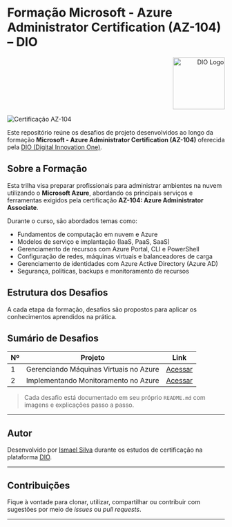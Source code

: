 # Formação Microsoft - Azure Administrator Certification (AZ-104) – DIO
<p align="right">
  <img src="https://hermes.dio.me/assets/diome/logo.svg" alt="DIO Logo" width="120"/>
</p>

![Certificação AZ-104](https://img.shields.io/badge/Microsoft-AZ--104-blue?style=flat&logo=microsoft)

Este repositório reúne os desafios de projeto desenvolvidos ao longo da formação **Microsoft - Azure Administrator Certification (AZ-104)** oferecida pela [DIO (Digital Innovation One)](https://www.dio.me/).

## Sobre a Formação

Esta trilha visa preparar profissionais para administrar ambientes na nuvem utilizando o **Microsoft Azure**, abordando os principais serviços e ferramentas exigidos pela certificação **AZ-104: Azure Administrator Associate**.

Durante o curso, são abordados temas como:

- Fundamentos de computação em nuvem e Azure
- Modelos de serviço e implantação (IaaS, PaaS, SaaS)
- Gerenciamento de recursos com Azure Portal, CLI e PowerShell
- Configuração de redes, máquinas virtuais e balanceadores de carga
- Gerenciamento de identidades com Azure Active Directory (Azure AD)
- Segurança, políticas, backups e monitoramento de recursos

## Estrutura dos Desafios

A cada etapa da formação, desafios são propostos para aplicar os conhecimentos aprendidos na prática.

## Sumário de Desafios

| Nº | Projeto | Link |
|----|-----------------------------|------|
| 1  | Gerenciando Máquinas Virtuais no Azure | [Acessar](./desafios/gerenciando-vms/README.md) |
| 2  | Implementando Monitoramento no Azure    | [Acessar](./desafios/monitoramento/README.md) |

> Cada desafio está documentado em seu próprio `README.md` com imagens e explicações passo a passo.

---

## Autor

Desenvolvido por [Ismael Silva](https://github.com/suporteism) durante os estudos de certificação na plataforma [DIO](https://www.dio.me/).

---

## Contribuições

Fique à vontade para clonar, utilizar, compartilhar ou contribuir com sugestões por meio de *issues* ou *pull requests*.

---
